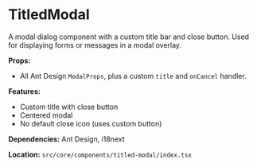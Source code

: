 # TitledModal

A modal dialog component with a custom title bar and close button. Used for displaying forms or messages in a modal overlay.

**Props:**

- All Ant Design `ModalProps`, plus a custom `title` and `onCancel` handler.

**Features:**

- Custom title with close button
- Centered modal
- No default close icon (uses custom button)

**Dependencies:** Ant Design, i18next

**Location:** `src/core/components/titled-modal/index.tsx`
